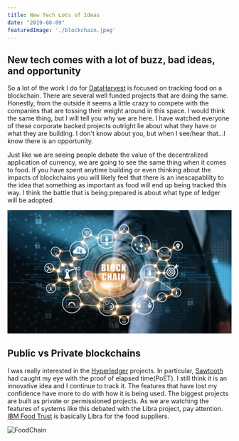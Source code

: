 ```yaml
---
title: New Tech Lots of Ideas
date: "2019-08-09"
featuredImage: './blockchain.jpeg'
---
```


## New tech comes with a lot of buzz, bad ideas, and opportunity


So a lot of the work I do for [DataHarvest](http://dataharvest.co) is focused on tracking food on a blockchain.  There are several well funded projects that are doing the same.  Honestly, from the outside it seems a little crazy to compete with the companies that are tossing their weight around in this space.  I would think the same thing, but I will tell you why we are here.  I have watched everyone of these corporate backed projects outright lie about what they have or what they are building.  I don't know about you, but when I see/hear that...I know there is an opportunity.  

Just like we are seeing people debate the value of the decentralized application of currency, we are going to see the same thing when it comes to food.  If you have spent anytime building or even thinking about the impacts of blockchains you will likely feel that there is an inescapablilty to the idea that something as important as food will end up being tracked this way.  I think the battle that is being prepared is about what type of ledger will be adopted.

![blockchain](./blockchain_2.jpeg) 

## Public vs Private blockchains

I was really interested in the [Hyperledger](https://www.hyperledger.org) projects.  In particular, [Sawtooth](https://www.hyperledger.org/projects/sawtooth) had caught my eye with the proof of elapsed time(PoET).  I still think it is an innovative idea and I continue to track it.  The features that have lost my confidence have more to do with how it is being used.  The biggest projects are built as private or permissioned projects.  As we are watching the features of systems like this debated with the Libra project, pay attention.  [IBM Food Trust](https://www.ibm.com/blockchain/solutions/food-trust) is basically Libra for the food suppliers.  

![FoodChain](./foodchain.jpeg)

